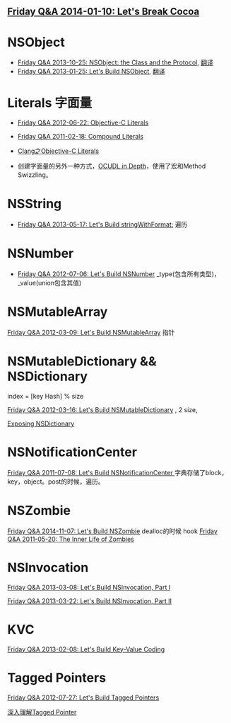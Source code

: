 [Friday Q&A 2014-01-10: Let's Break Cocoa](https://www.mikeash.com/pyblog/friday-qa-2014-01-10-lets-break-cocoa.html)
---

# NSObject

* [Friday Q&A 2013-10-25: NSObject: the Class and the Protocol](https://www.mikeash.com/pyblog/friday-qa-2013-10-25-nsobject-the-class-and-the-protocol.html), [翻译](http://www.cocoachina.com/cms/wap.php?action=article&id=7463)
* [Friday Q&A 2013-01-25: Let's Build NSObject](https://www.mikeash.com/pyblog/friday-qa-2013-01-25-lets-build-nsobject.html), [翻译](http://liyong03.github.io/blog/2014/03/09/lets-build-nsobject/)

# Literals 字面量

* [Friday Q&A 2012-06-22: Objective-C Literals](http://www.mikeash.com/pyblog/friday-qa-2012-06-22-objective-c-literals.html)

* [Friday Q&A 2011-02-18: Compound Literals ](https://www.mikeash.com/pyblog/friday-qa-2011-02-18-compound-literals.html)

* [Clang之Objective-C Literals](http://clang.llvm.org/docs/ObjectiveCLiterals.html)

* 创建字面量的另外一种方式，[OCUDL in Depth](http://dbachrach.com/posts/ocudl-in-depth/)，使用了宏和Method Swizzling。

# NSString

* [Friday Q&A 2013-05-17: Let's Build stringWithFormat:](https://www.mikeash.com/pyblog/friday-qa-2013-05-17-lets-build-stringwithformat.html) 遍历

# NSNumber

* [Friday Q&A 2012-07-06: Let's Build NSNumber](http://www.mikeash.com/pyblog/friday-qa-2012-07-06-lets-build-nsnumber.html) _type(包含所有类型)，_value(union包含其值)

# NSMutableArray

[Friday Q&A 2012-03-09: Let's Build NSMutableArray](http://www.mikeash.com/pyblog/friday-qa-2012-03-09-lets-build-nsmutablearray.html) 指针

# NSMutableDictionary && NSDictionary

index = [key Hash] % size

[Friday Q&A 2012-03-16: Let's Build NSMutableDictionary](http://www.mikeash.com/pyblog/friday-qa-2012-03-16-lets-build-nsmutabledictionary.html) , 2 size,

[Exposing NSDictionary](http://ciechanowski.me/blog/2014/04/08/exposing-nsdictionary)

# NSNotificationCenter

[Friday Q&A 2011-07-08: Let's Build NSNotificationCenter ](https://www.mikeash.com/pyblog/friday-qa-2011-07-08-lets-build-nsnotificationcenter.html) 字典存储了block，key，object。post的时候，遍历。

# NSZombie

[Friday Q&A 2014-11-07: Let's Build NSZombie](https://www.mikeash.com/pyblog/friday-qa-2014-11-07-lets-build-nszombie.html)
dealloc的时候 hook
[Friday Q&A 2011-05-20: The Inner Life of Zombies ](https://www.mikeash.com/pyblog/friday-qa-2011-05-20-the-inner-life-of-zombies.html)

# NSInvocation

[Friday Q&A 2013-03-08: Let's Build NSInvocation, Part I](http://www.mikeash.com/pyblog/friday-qa-2013-03-08-lets-build-nsinvocation-part-i.html)

[Friday Q&A 2013-03-22: Let's Build NSInvocation, Part II](http://www.mikeash.com/pyblog/friday-qa-2013-03-22-lets-build-nsinvocation-part-ii.html)

# KVC

[Friday Q&A 2013-02-08: Let's Build Key-Value Coding](http://www.mikeash.com/pyblog/friday-qa-2013-02-08-lets-build-key-value-coding.html)

# Tagged Pointers

[Friday Q&A 2012-07-27: Let's Build Tagged Pointers](http://www.mikeash.com/pyblog/friday-qa-2012-07-27-lets-build-tagged-pointers.html)

[深入理解Tagged Pointer](http://blog.devtang.com/blog/2014/05/30/understand-tagged-pointer/)
